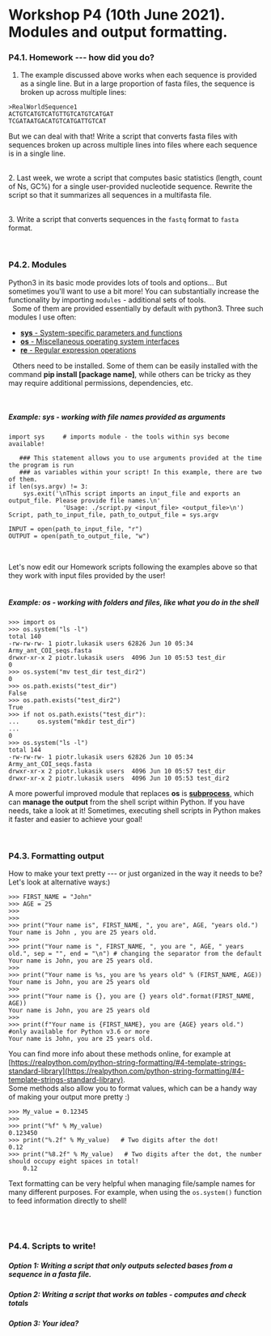 # Workshop P4 (10th June 2021). Modules and output formatting.
  
### P4.1. Homework --- how did you do?

1. The example discussed above works when each sequence is provided as a single line. But in a large proportion of fasta files, the sequence is broken up across multiple lines:
```
>RealWorldSequence1
ACTGTCATGTCATGTTGTCATGTCATGAT
TCGATAATGACATGTCATGATTGTCAT
```  
But we can deal with that! Write a script that converts fasta files with sequences broken up across multiple lines into files where each sequence is in a single line.
  
&nbsp;  
2. Last week, we wrote a script that computes basic statistics (length, count of Ns, GC%) for a single user-provided nucleotide sequence. Rewrite the script so that it summarizes all sequences in a multifasta file.  
  
&nbsp;  
3. Write a script that converts sequences in the `fastq` format to `fasta` format.  
  
&nbsp; 
  
### P4.2. Modules

Python3 in its basic mode provides lots of tools and options... But sometimes you'll want to use a bit more!
You can substantially increase the functionality by importing `modules` - additional sets of tools.  
&nbsp;
Some of them are provided essentially by default with python3. Three such modules I use often:  
* [**sys** - System-specific parameters and functions](https://docs.python.org/3/library/sys.html)   
* [**os** - Miscellaneous operating system interfaces](https://docs.python.org/3/library/os.html)  
* [**re** - Regular expression operations](https://docs.python.org/3/library/re.html)  

&nbsp; 
Others need to be installed. Some of them can be easily installed with the command **pip install [package name]**, while others can be tricky as they may require additional permissions, dependencies, etc.   

&nbsp; 
##### Example: sys - working with file names provided as arguments 
```
import sys     # imports module - the tools within sys become available!

   ### This statement allows you to use arguments provided at the time the program is run
   ### as variables within your script! In this example, there are two of them.
if len(sys.argv) != 3:
    sys.exit('\nThis script imports an input_file and exports an output_file. Please provide file names.\n'
	           'Usage: ./script.py <input_file> <output_file>\n')   
Script, path_to_input_file, path_to_output_file = sys.argv

INPUT = open(path_to_input_file, "r")
OUTPUT = open(path_to_output_file, "w")
  
```  
&nbsp;  
Let's now edit our Homework scripts following the examples above so that they work with input files provided by the user!    
&nbsp;  
##### Example: os - working with folders and files, like what you do in the shell
```
>>> import os
>>> os.system("ls -l")
total 140
-rw-rw-rw- 1 piotr.lukasik users 62826 Jun 10 05:34 Army_ant_COI_seqs.fasta
drwxr-xr-x 2 piotr.lukasik users  4096 Jun 10 05:53 test_dir
0
>>> os.system("mv test_dir test_dir2")
0
>>> os.path.exists("test_dir")
False
>>> os.path.exists("test_dir2")
True
>>> if not os.path.exists("test_dir"):
...     os.system("mkdir test_dir")
... 
0
>>> os.system("ls -l")
total 144
-rw-rw-rw- 1 piotr.lukasik users 62826 Jun 10 05:34 Army_ant_COI_seqs.fasta
drwxr-xr-x 2 piotr.lukasik users  4096 Jun 10 05:57 test_dir
drwxr-xr-x 2 piotr.lukasik users  4096 Jun 10 05:53 test_dir2
```
A more powerful improved module that replaces **os** is [**subprocess**](https://docs.python.org/3/library/subprocess.html#module-subprocess), which can **manage the output** from the shell script within Python. If you have needs, take a look at it! Sometimes, executing shell scripts in Python makes it faster and easier to achieve your goal!  

&nbsp;  
### P4.3. Formatting output

How to make your text pretty --- or just organized in the way it needs to be? Let's look at alternative ways:)

```
>>> FIRST_NAME = "John"
>>> AGE = 25
>>> 
>>> 
>>> print("Your name is", FIRST_NAME, ", you are", AGE, "years old.")
Your name is John , you are 25 years old.
>>>
>>> print("Your name is ", FIRST_NAME, ", you are ", AGE, " years old.", sep = "", end = "\n") # changing the separator from the default
Your name is John, you are 25 years old.
>>>
>>> print("Your name is %s, you are %s years old" % (FIRST_NAME, AGE))
Your name is John, you are 25 years old
>>>
>>> print("Your name is {}, you are {} years old".format(FIRST_NAME, AGE))
Your name is John, you are 25 years old
>>>
>>> print(f"Your name is {FIRST_NAME}, you are {AGE} years old.")    #only available for Python v3.6 or more
Your name is John, you are 25 years old.
```
You can find more info about these methods online, for example at [https://realpython.com/python-string-formatting/#4-template-strings-standard-library](https://realpython.com/python-string-formatting/#4-template-strings-standard-library).  
Some methods also allow you to format values, which can be a handy way of making your output more pretty :)  
```
>>> My_value = 0.12345
>>> 
>>> print("%f" % My_value)
0.123450
>>> print("%.2f" % My_value)   # Two digits after the dot!
0.12
>>> print("%8.2f" % My_value)   # Two digits after the dot, the number should occupy eight spaces in total!
    0.12
```

Text formatting can be very helpful when managing file/sample names for many different purposes. For example, when using the `os.system()` function to feed information directly to shell!
  
&nbsp;  
&nbsp;  
### P4.4. Scripts to write!

##### Option 1: Writing a script that only outputs selected bases from a sequence in a fasta file.  
  
##### Option 2: Writing a script that works on tables - computes and check totals
  
##### Option 3: Your idea?  
  


